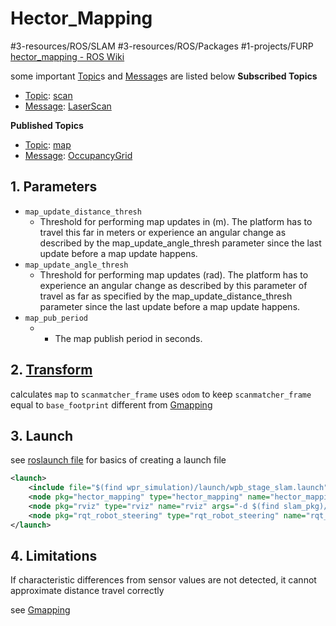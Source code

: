 # Hector_Mapping
#3-resources/ROS/SLAM #3-resources/ROS/Packages #1-projects/FURP 
[hector_mapping - ROS Wiki](https://wiki.ros.org/hector_mapping)

some important [Topic](https://github.com/FURP-2023-2024/Zaihong_Weekly_Log/blob/main/Notes/Topic.md)s and [Message](https://github.com/FURP-2023-2024/Zaihong_Weekly_Log/blob/main/Notes/Message.md)s are listed below
**Subscribed Topics**
- [Topic](https://github.com/FURP-2023-2024/Zaihong_Weekly_Log/blob/main/Notes/Topic.md): [scan](https://github.com/FURP-2023-2024/Zaihong_Weekly_Log/blob/main/Notes/scan.md)
- [Message](https://github.com/FURP-2023-2024/Zaihong_Weekly_Log/blob/main/Notes/Message.md): [LaserScan](https://github.com/FURP-2023-2024/Zaihong_Weekly_Log/blob/main/Notes/LaserScan.md)

**Published Topics**
- [Topic](https://github.com/FURP-2023-2024/Zaihong_Weekly_Log/blob/main/Notes/Topic.md): [map](https://github.com/FURP-2023-2024/Zaihong_Weekly_Log/blob/main/Notes/map.md)
- [Message](https://github.com/FURP-2023-2024/Zaihong_Weekly_Log/blob/main/Notes/Message.md): [OccupancyGrid](https://github.com/FURP-2023-2024/Zaihong_Weekly_Log/blob/main/Notes/OccupancyGrid.md)


## 1. Parameters

- `map_update_distance_thresh`
	- Threshold for performing map updates in (m). The platform has to travel this far in meters or experience an angular change as described by the map_update_angle_thresh parameter since the last update before a map update happens.
- `map_update_angle_thresh`
	- Threshold for performing map updates (rad). The platform has to experience an angular change as described by this parameter of travel as far as specified by the map_update_distance_thresh parameter since the last update before a map update happens.
- `map_pub_period`
	- - The map publish period in seconds.
	

## 2. [Transform](https://github.com/FURP-2023-2024/Zaihong_Weekly_Log/blob/main/Notes/Transform.md)
calculates `map` to `scanmatcher_frame`
uses `odom` to keep `scanmatcher_frame` equal to `base_footprint`
different from [Gmapping](https://github.com/FURP-2023-2024/Zaihong_Weekly_Log/blob/main/Notes/Gmapping.md)

## 3. Launch
see [roslaunch file](https://github.com/FURP-2023-2024/Zaihong_Weekly_Log/blob/main/Notes/roslaunch%20file.md) for basics of creating a launch file

```xml
<launch>
    <include file="$(find wpr_simulation)/launch/wpb_stage_slam.launch"/>
    <node pkg="hector_mapping" type="hector_mapping" name="hector_mapping"/>
    <node pkg="rviz" type="rviz" name="rviz" args="-d $(find slam_pkg)/rviz/slam.rviz"/>
    <node pkg="rqt_robot_steering" type="rqt_robot_steering" name="rqt_robot_steering"/>
</launch>
```

## 4. Limitations
If characteristic differences from sensor values are not detected, it cannot approximate distance travel correctly

see [Gmapping](https://github.com/FURP-2023-2024/Zaihong_Weekly_Log/blob/main/Notes/Gmapping.md)

